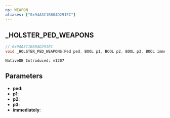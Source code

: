 ```yaml
---
ns: WEAPON
aliases: ["0x94A3C1B804D291EC"]
---
```

## _HOLSTER_PED_WEAPONS

```c
// 0x94A3C1B804D291EC
void _HOLSTER_PED_WEAPONS(Ped ped, BOOL p1, BOOL p2, BOOL p3, BOOL immediately);
```

```
NativeDB Introduced: v1207
```

## Parameters
* **ped**:
* **p1**:
* **p2**:
* **p3**:
* **immediately**:
